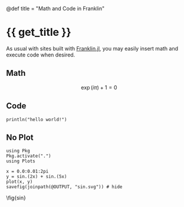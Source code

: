 @def title = "Math and Code in Franklin"

# {{ get_title }}

As usual with sites built with [Franklin.jl](https://franklinjl.org), you may easily insert math and execute code when desired.

## Math

$$
\exp(i\pi) + 1 = 0
$$

## Code

```!
println("hello world!")
```

## No Plot

```!
using Pkg
Pkg.activate(".")
using Plots
```

```julia:ex_show
x = 0.0:0.01:2pi
y = sin.(2x) + sin.(5x)
plot(x, y)
savefig(joinpath(@OUTPUT, "sin.svg")) # hide
```
\fig{sin}
